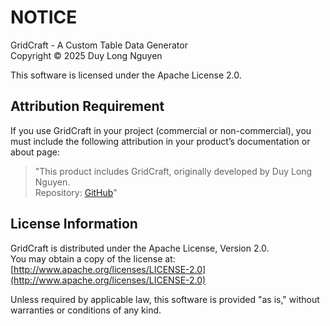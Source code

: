 # NOTICE  

GridCraft - A Custom Table Data Generator  
Copyright © 2025 Duy Long Nguyen  

This software is licensed under the Apache License 2.0.  

## Attribution Requirement

If you use GridCraft in your project (commercial or non-commercial), you must include the following attribution in your product’s documentation or about page:  

> "This product includes GridCraft, originally developed by Duy Long Nguyen.  
> Repository: [GitHub](https://github.com/longhl104/grid-craft)"  

## License Information

GridCraft is distributed under the Apache License, Version 2.0.  
You may obtain a copy of the license at:  
[http://www.apache.org/licenses/LICENSE-2.0](http://www.apache.org/licenses/LICENSE-2.0)  

Unless required by applicable law, this software is provided "as is," without warranties or conditions of any kind.
